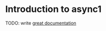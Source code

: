 # Introduction to async1

TODO: write [great documentation](http://jacobian.org/writing/what-to-write/)
